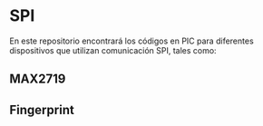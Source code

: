 <h1>SPI</h1>

En este repositorio encontrará los códigos en PIC para diferentes dispositivos que utilizan comunicación SPI, tales como:

<h2>MAX2719</h2>



<h2>Fingerprint</h2>




